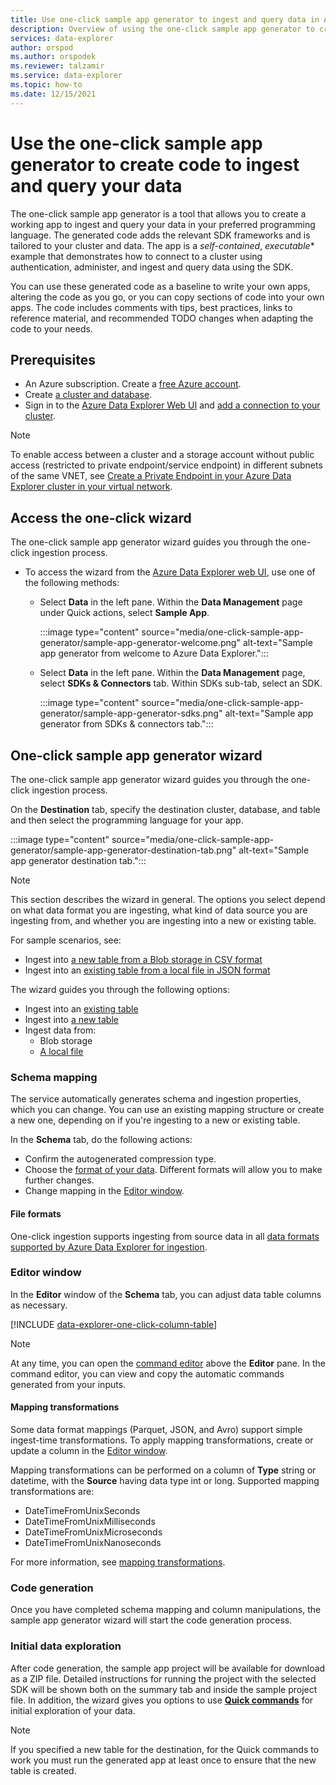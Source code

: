 ```yaml
---
title: Use one-click sample app generator to ingest and query data in Azure Data Explorer
description: Overview of using the one-click sample app generator to create the code to ingest and query your data in your preferred programming language.
services: data-explorer
author: orspod
ms.author: orspodek
ms.reviewer: talzamir
ms.service: data-explorer
ms.topic: how-to
ms.date: 12/15/2021
---
```


# Use the one-click sample app generator to create code to ingest and query your data

The one-click sample app generator is a tool that allows you to create a working app to ingest and query your data in your preferred programming language. The generated code adds the relevant SDK frameworks and is tailored to your cluster and data. The app is a *self-contained*, *executable** example that demonstrates how to connect to a cluster using authentication, administer, and ingest and query data using the SDK.

You can use these generated code as a baseline to write your own apps, altering the code as you go, or you can copy sections of code into your own apps. The code includes comments with tips, best practices, links to reference material, and recommended TODO changes when adapting the code to your needs.

## Prerequisites

* An Azure subscription. Create a [free Azure account](https://azure.microsoft.com/free/).
* Create [a cluster and database](create-cluster-database-portal.md).
* Sign in to the [Azure Data Explorer Web UI](https://dataexplorer.azure.com/) and [add a connection to your cluster](web-query-data.md#add-clusters).

> [!NOTE]
> To enable access between a cluster and a storage account without public access (restricted to private endpoint/service endpoint) in different subnets of the same VNET, see [Create a Private Endpoint in your Azure Data Explorer cluster in your virtual network](vnet-create-private-endpoint.md).

## Access the one-click wizard

The one-click sample app generator wizard guides you through the one-click ingestion process.

* To access the wizard from the [Azure Data Explorer web UI](https://dataexplorer.azure.com/), use one of the following methods:

    * Select **Data** in the left pane. Within the **Data Management** page under Quick actions, select **Sample App**.

      :::image type="content" source="media/one-click-sample-app-generator/sample-app-generator-welcome.png" alt-text="Sample app generator from welcome to Azure Data Explorer.":::

    * Select **Data** in the left pane. Within the **Data Management** page, select **SDKs & Connectors** tab. Within SDKs sub-tab, select an SDK.

      :::image type="content" source="media/one-click-sample-app-generator/sample-app-generator-sdks.png" alt-text="Sample app generator from SDKs & connectors tab.":::

## One-click sample app generator wizard

The one-click sample app generator wizard guides you through the one-click ingestion process.

On the **Destination** tab, specify the destination cluster, database, and table and then select the programming language for your app.

:::image type="content" source="media/one-click-sample-app-generator/sample-app-generator-destination-tab.png" alt-text="Sample app generator destination tab.":::

> [!NOTE]
> This section describes the wizard in general. The options you select depend on what data format you are ingesting, what kind of data source you are ingesting from, and whether you are ingesting into a new or existing table.
>
> For sample scenarios, see:
>
> * Ingest into [a new table from a Blob storage in CSV format](one-click-ingestion-new-table.md)
> * Ingest into an [existing table from a local file in JSON format](one-click-ingestion-existing-table.md)

The wizard guides you through the following options:

* Ingest into an [existing table](one-click-ingestion-existing-table.md)
* Ingest into [a new table](one-click-ingestion-new-table.md)
* Ingest data from:
    * Blob storage
    * [A local file](one-click-ingestion-existing-table.md)

### Schema mapping

The service automatically generates schema and ingestion properties, which you can change. You can use an existing mapping structure or create a new one, depending on if you're ingesting to a new or existing table.

In the **Schema** tab, do the following actions:

* Confirm the autogenerated compression type.
* Choose the [format of your data](#file-formats). Different formats will allow you to make further changes.
* Change mapping in the [Editor window](#editor-window).

#### File formats

One-click ingestion supports ingesting from source data in all [data formats supported by Azure Data Explorer for ingestion](ingestion-supported-formats.md).

### Editor window

In the **Editor** window of the **Schema** tab, you can adjust data table columns as necessary.

[!INCLUDE [data-explorer-one-click-column-table](includes/data-explorer-one-click-column-table.md)]

>[!NOTE]
> At any time, you can open the [command editor](one-click-ingestion-new-table.md#command-editor) above the **Editor** pane. In the command editor, you can view and copy the automatic commands generated from your inputs.

#### Mapping transformations

Some data format mappings (Parquet, JSON, and Avro) support simple ingest-time transformations. To apply mapping transformations, create or update a column in the [Editor window](#editor-window).

Mapping transformations can be performed on a column of **Type** string or datetime, with the **Source** having data type int or long. Supported mapping transformations are:

* DateTimeFromUnixSeconds
* DateTimeFromUnixMilliseconds
* DateTimeFromUnixMicroseconds
* DateTimeFromUnixNanoseconds

For more information, see [mapping transformations](#mapping-transformations).

### Code generation

Once you have completed schema mapping and column manipulations, the sample app generator wizard will start the code generation process.

### Initial data exploration

After code generation, the sample app project will be available for download as a ZIP file. Detailed instructions for running the project with the selected SDK will be shown both on the summary tab and inside the sample project file. In addition, the wizard gives you options to use **[Quick commands](one-click-ingestion-existing-table.md#explore-quick-queries-and-tools)** for initial exploration of your data.

>[!NOTE]
> If you specified a new table for the destination, for the Quick commands to work you must run the generated app at least once to ensure that the new table is created.
